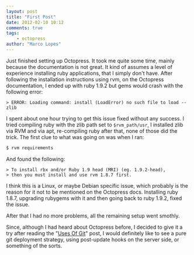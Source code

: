 ```yaml
---
layout: post
title: "First Post"
date: 2012-02-10 10:12
comments: true
tags:
    - octopress
author: "Marco Lopes"
---
```

Just finished setting up Octopress. It took me quite some time, mainly because 
the documentation is not great. It kind of assumes a level of experience 
installing ruby applications, that I simply don't have.
After following the installation instructions using rvm, on the Octopress 
documentation, I ended up with ruby 1.9.2 but gems would crash with the 
following error:

    > ERROR: Loading command: install (LoadError) no such file to load -- zlib

I spent about one hour trying to get this issue fixed without any success. I 
tried compiling ruby with the zlib path set to `$rvm_path/usr`, I installed zlib via RVM and via apt, re-compiling ruby after that, none of those did the trick.
The first clue to what was going on was when I ran:

``` bash bash
$ rvm requirements
```

And found the following:

    > To install rbx and/or Ruby 1.9 head (MRI) (eg. 1.9.2-head),
    > then you must install and use rvm 1.8.7 first.

I think this is a Linux, or maybe Debian specific issue, which probably is the 
reason for it not to be mentioned on the Octopress docs. Installing ruby 1.8.7, 
upgrading rubygems with it and then going back to ruby 1.9.2, fixed the issue.

After that I had no more problems, all the remaining setup went smothly.

Since, although I had heard about Octopress before, I decided to give it a try 
after reading the "[Uses Of Git](http://devsundar.github.com/2012/02/09/Uses-of-git/)"
post, I would definitely like to see a pure git deployment strategy, using 
post-update hooks on the server side, or something of the sorts.
